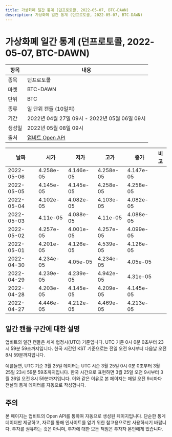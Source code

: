 ```yaml
---
title: 가상화폐 일간 통계 (던프로토콜, 2022-05-07, BTC-DAWN)
description: 가상화폐 일간 통계 (던프로토콜, 2022-05-07, BTC-DAWN)
---
```



가상화폐 일간 통계 (던프로토콜, 2022-05-07, BTC-DAWN)
===

|항목|내용|
|--|--|
|종목|던프로토콜|
|마켓|BTC-DAWN|
|단위|BTC|
|종류|일 단위 캔들 (10일치)|
|기간|2022년 04월 27일 09시 - 2022년 05월 06일 09시|
|생성일|2022년 05월 08일 09시|
|출처|[업비트 Open API](https://docs.upbit.com)|


|날짜|시가|저가|고가|종가|비고|
|--|--|--|--|--|--|
|2022-05-06|4.258e-05|4.146e-05|4.258e-05|4.147e-05|    |
|2022-05-05|4.145e-05|4.145e-05|4.258e-05|4.258e-05|    |
|2022-05-04|4.102e-05|4.082e-05|4.103e-05|4.082e-05|    |
|2022-05-03|4.11e-05|4.088e-05|4.11e-05|4.088e-05|    |
|2022-05-02|4.257e-05|4.001e-05|4.257e-05|4.099e-05|    |
|2022-05-01|4.201e-05|4.126e-05|4.539e-05|4.126e-05|    |
|2022-04-30|4.234e-05|4.05e-05|4.234e-05|4.05e-05|    |
|2022-04-29|4.239e-05|4.239e-05|4.942e-05|4.31e-05|    |
|2022-04-28|4.203e-05|4.145e-05|4.209e-05|4.145e-05|    |
|2022-04-27|4.446e-05|4.212e-05|4.469e-05|4.213e-05|    |


일간 캔들 구간에 대한 설명
---


업비트의 일간 캔들은 세계 협정시(UTC) 기준입니다. 
UTC 기준 0시 0분 0초부터 23시 59분 59초까지입니다. 
한국 시간인 KST 기준으로는 전일 오전 9시부터 다음날 오전 8시 59분까지입니다. 


예를들면, UTC 기준 3월 25일 데이터는 UTC 시준 3월 25일 0시 0분 0초부터 3월 25일 23시 59분 59초까지입니다. 
한국 시간으로 표현하면 3월 25일 오전 9시부터 3월 26일 오전 8시 59분까지입니다. 
이와 같은 이유로 본 페이지는 매일 오전 9시마다 전날의 통계 데이터를 자동으로 작성합니다. 


주의
---


본 페이지는 업비트의 Open API를 통하여 자동으로 생성된 페이지입니다. 
단순한 통계 데이터만 제공하고, 자료를 통해 인사이트를 얻기 위한 참고용으로만 사용하시기 바랍니다. 
투자를 권유하는 것은 아니며, 투자에 대한 모든 책임은 투자자 본인에게 있습니다. 
